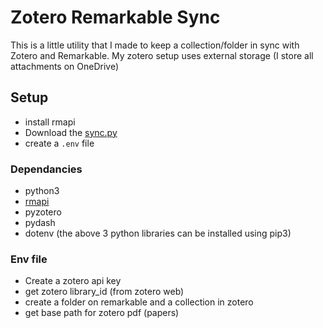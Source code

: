 # Zotero Remarkable Sync

This is a little utility that I made to keep a collection/folder in sync with Zotero and Remarkable.
My zotero setup uses external storage (I store all attachments on OneDrive)

## Setup
 - install rmapi
 - Download the [sync.py](https://raw.githubusercontent.com/oscarmorrison/zoteroRemarkableO/master/sync.py)
 - create a `.env` file

### Dependancies
- python3
- [rmapi](https://github.com/juruen/rmapi)
- pyzotero
- pydash
- dotenv
(the above 3 python libraries can be installed using pip3)

### Env file
- Create a zotero api key
- get zotero library_id (from zotero web)
- create a folder on remarkable and a collection in zotero
- get base path for zotero pdf (papers)
